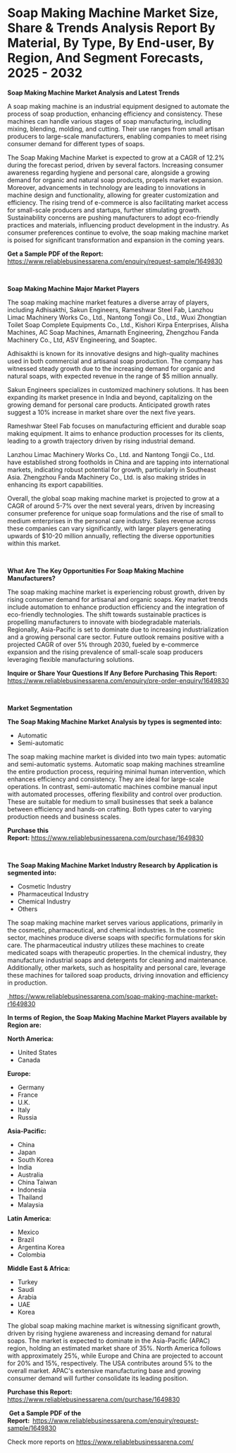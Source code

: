 <p><h1>Soap Making Machine Market Size, Share & Trends Analysis Report By Material, By Type, By End-user, By Region, And Segment Forecasts, 2025 - 2032</h1></p><p><strong>Soap Making Machine Market Analysis and Latest Trends</strong></p>
<p><p>A soap making machine is an industrial equipment designed to automate the process of soap production, enhancing efficiency and consistency. These machines can handle various stages of soap manufacturing, including mixing, blending, molding, and cutting. Their use ranges from small artisan producers to large-scale manufacturers, enabling companies to meet rising consumer demand for different types of soaps.</p><p>The Soap Making Machine Market is expected to grow at a CAGR of 12.2% during the forecast period, driven by several factors. Increasing consumer awareness regarding hygiene and personal care, alongside a growing demand for organic and natural soap products, propels market expansion. Moreover, advancements in technology are leading to innovations in machine design and functionality, allowing for greater customization and efficiency. The rising trend of e-commerce is also facilitating market access for small-scale producers and startups, further stimulating growth. Sustainability concerns are pushing manufacturers to adopt eco-friendly practices and materials, influencing product development in the industry. As consumer preferences continue to evolve, the soap making machine market is poised for significant transformation and expansion in the coming years.</p></p>
<p><strong>Get a Sample PDF of the Report:&nbsp;</strong> <a href="https://www.reliablebusinessarena.com/enquiry/request-sample/1649830?utm_campaign=3492&utm_medium=2&utm_source=Github&utm_content=ia&utm_term=09042025&utm_id=soap-making-machine">https://www.reliablebusinessarena.com/enquiry/request-sample/1649830</a></p>
<p>&nbsp;</p>
<p><strong>Soap Making Machine Major Market Players</strong></p>
<p><p>The soap making machine market features a diverse array of players, including Adhisakthi, Sakun Engineers, Rameshwar Steel Fab, Lanzhou Limac Machinery Works Co., Ltd., Nantong Tongji Co., Ltd., Wuxi Zhongtian Toilet Soap Complete Equipments Co., Ltd., Kishori Kirpa Enterprises, Alisha Machines, AC Soap Machines, Amarnath Engineering, Zhengzhou Fanda Machinery Co., Ltd, ASV Engineering, and Soaptec. </p><p>Adhisakthi is known for its innovative designs and high-quality machines used in both commercial and artisanal soap production. The company has witnessed steady growth due to the increasing demand for organic and natural soaps, with expected revenue in the range of $5 million annually.</p><p>Sakun Engineers specializes in customized machinery solutions. It has been expanding its market presence in India and beyond, capitalizing on the growing demand for personal care products. Anticipated growth rates suggest a 10% increase in market share over the next five years.</p><p>Rameshwar Steel Fab focuses on manufacturing efficient and durable soap making equipment. It aims to enhance production processes for its clients, leading to a growth trajectory driven by rising industrial demand.</p><p>Lanzhou Limac Machinery Works Co., Ltd. and Nantong Tongji Co., Ltd. have established strong footholds in China and are tapping into international markets, indicating robust potential for growth, particularly in Southeast Asia. Zhengzhou Fanda Machinery Co., Ltd. is also making strides in enhancing its export capabilities.</p><p>Overall, the global soap making machine market is projected to grow at a CAGR of around 5-7% over the next several years, driven by increasing consumer preference for unique soap formulations and the rise of small to medium enterprises in the personal care industry. Sales revenue across these companies can vary significantly, with larger players generating upwards of $10-20 million annually, reflecting the diverse opportunities within this market.</p></p>
<p>&nbsp;</p>
<p><strong>What Are The Key Opportunities For Soap Making Machine Manufacturers?</strong></p>
<p><p>The soap making machine market is experiencing robust growth, driven by rising consumer demand for artisanal and organic soaps. Key market trends include automation to enhance production efficiency and the integration of eco-friendly technologies. The shift towards sustainable practices is propelling manufacturers to innovate with biodegradable materials. Regionally, Asia-Pacific is set to dominate due to increasing industrialization and a growing personal care sector. Future outlook remains positive with a projected CAGR of over 5% through 2030, fueled by e-commerce expansion and the rising prevalence of small-scale soap producers leveraging flexible manufacturing solutions.</p></p>
<p><strong>Inquire or Share Your Questions If Any Before Purchasing This Report:</strong> <a href="https://www.reliablebusinessarena.com/enquiry/pre-order-enquiry/1649830?utm_campaign=3492&utm_medium=2&utm_source=Github&utm_content=ia&utm_term=09042025&utm_id=soap-making-machine">https://www.reliablebusinessarena.com/enquiry/pre-order-enquiry/1649830</a></p>
<p>&nbsp;</p>
<p><strong>Market Segmentation</strong></p>
<p><strong>The Soap Making Machine Market Analysis by types is segmented into:</strong></p>
<p><ul><li>Automatic</li><li>Semi-automatic</li></ul></p>
<p><p>The soap making machine market is divided into two main types: automatic and semi-automatic systems. Automatic soap making machines streamline the entire production process, requiring minimal human intervention, which enhances efficiency and consistency. They are ideal for large-scale operations. In contrast, semi-automatic machines combine manual input with automated processes, offering flexibility and control over production. These are suitable for medium to small businesses that seek a balance between efficiency and hands-on crafting. Both types cater to varying production needs and business scales.</p></p>
<p><strong>Purchase this Report:&nbsp;</strong><a href="https://www.reliablebusinessarena.com/purchase/1649830?utm_campaign=3492&utm_medium=2&utm_source=Github&utm_content=ia&utm_term=09042025&utm_id=soap-making-machine">https://www.reliablebusinessarena.com/purchase/1649830</a></p>
<p>&nbsp;</p>
<p><strong>The Soap Making Machine Market Industry Research by Application is segmented into:</strong></p>
<p><ul><li>Cosmetic Industry</li><li>Pharmaceutical Industry</li><li>Chemical Industry</li><li>Others</li></ul></p>
<p><p>The soap making machine market serves various applications, primarily in the cosmetic, pharmaceutical, and chemical industries. In the cosmetic sector, machines produce diverse soaps with specific formulations for skin care. The pharmaceutical industry utilizes these machines to create medicated soaps with therapeutic properties. In the chemical industry, they manufacture industrial soaps and detergents for cleaning and maintenance. Additionally, other markets, such as hospitality and personal care, leverage these machines for tailored soap products, driving innovation and efficiency in production.</p></p>
<p><a href="https://www.reliablebusinessarena.com/soap-making-machine-market-r1649830?utm_campaign=3492&utm_medium=2&utm_source=Github&utm_content=ia&utm_term=09042025&utm_id=soap-making-machine">&nbsp;https://www.reliablebusinessarena.com/soap-making-machine-market-r1649830</a></p>
<p><strong>In terms of Region, the Soap Making Machine Market Players available by Region are:</strong></p>
<p>
    <p> <strong> North America: </strong>
        <ul>
            <li>United States</li>
            <li>Canada</li>
        </ul>
        </p> 
    <p> <strong> Europe: </strong>
        <ul>
            <li>Germany</li>
            <li>France</li>
            <li>U.K.</li>
            <li>Italy</li>
            <li>Russia</li>
        </ul>
        </p> 
    <p> <strong> Asia-Pacific: </strong>
        <ul>
            <li>China</li>
            <li>Japan</li>
            <li>South Korea</li>
            <li>India</li>
            <li>Australia</li>
            <li>China Taiwan</li>
            <li>Indonesia</li>
            <li>Thailand</li>
            <li>Malaysia</li>
        </ul>
        </p> 
    <p> <strong> Latin America: </strong>
        <ul>
            <li>Mexico</li>
            <li>Brazil</li>
            <li>Argentina Korea</li>
            <li>Colombia</li>
        </ul>
        </p> 
    <p> <strong> Middle East & Africa: </strong>
        <ul>
            <li>Turkey</li>
            <li>Saudi</li>
            <li>Arabia</li>
            <li>UAE</li>
            <li>Korea</li>
        </ul>
    </p>
    </p>
<p><p>The global soap making machine market is witnessing significant growth, driven by rising hygiene awareness and increasing demand for natural soaps. The market is expected to dominate in the Asia-Pacific (APAC) region, holding an estimated market share of 35%. North America follows with approximately 25%, while Europe and China are projected to account for 20% and 15%, respectively. The USA contributes around 5% to the overall market. APAC's extensive manufacturing base and growing consumer demand will further consolidate its leading position.</p></p>
<p><strong>Purchase this Report: </strong><a href="https://www.reliablebusinessarena.com/purchase/1649830?utm_campaign=3492&utm_medium=2&utm_source=Github&utm_content=ia&utm_term=09042025&utm_id=soap-making-machine">https://www.reliablebusinessarena.com/purchase/1649830</a></p>
<p>&nbsp;<strong>Get a Sample PDF of the Report:&nbsp;&nbsp;</strong><a href="https://www.reliablebusinessarena.com/enquiry/request-sample/1649830?utm_campaign=3492&utm_medium=2&utm_source=Github&utm_content=ia&utm_term=09042025&utm_id=soap-making-machine">https://www.reliablebusinessarena.com/enquiry/request-sample/1649830</a></p>
<p><strong></strong></p>
<p>Check more reports on <a href="https://www.reliablebusinessarena.com/?utm_campaign=3492&utm_medium=2&utm_source=Github&utm_content=ia&utm_term=09042025&utm_id=soap-making-machine">https://www.reliablebusinessarena.com/</a></p>